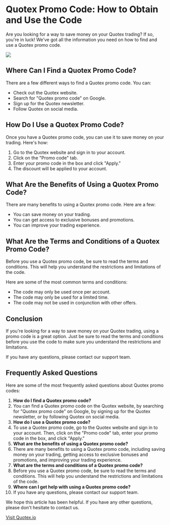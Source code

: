 # Quotex Promo Code: How to Obtain and Use the Code

Are you looking for a way to save money on your Quotex trading? If so,
you\'re in luck! We\'ve got all the information you need on how to find
and use a Quotex promo code.

[![](https://static.quotex.io/files/4_en/300_250.jpg)](https://traff.sbs/brokerqxlid)

## Where Can I Find a Quotex Promo Code?

There are a few different ways to find a Quotex promo code. You can:

-   Check out the Quotex website.
-   Search for "Quotex promo code" on Google.
-   Sign up for the Quotex newsletter.
-   Follow Quotex on social media.

## How Do I Use a Quotex Promo Code?

Once you have a Quotex promo code, you can use it to save money on your
trading. Here\'s how:

1.  Go to the Quotex website and sign in to your account.
2.  Click on the "Promo code" tab.
3.  Enter your promo code in the box and click "Apply."
4.  The discount will be applied to your account.

## What Are the Benefits of Using a Quotex Promo Code?

There are many benefits to using a Quotex promo code. Here are a few:

-   You can save money on your trading.
-   You can get access to exclusive bonuses and promotions.
-   You can improve your trading experience.

## What Are the Terms and Conditions of a Quotex Promo Code?

Before you use a Quotex promo code, be sure to read the terms and
conditions. This will help you understand the restrictions and
limitations of the code.

Here are some of the most common terms and conditions:

-   The code may only be used once per account.
-   The code may only be used for a limited time.
-   The code may not be used in conjunction with other offers.

## Conclusion

If you\'re looking for a way to save money on your Quotex trading, using
a promo code is a great option. Just be sure to read the terms and
conditions before you use the code to make sure you understand the
restrictions and limitations.

If you have any questions, please contact our support team.

## Frequently Asked Questions

Here are some of the most frequently asked questions about Quotex promo
codes:

1.  **How do I find a Quotex promo code?**
2.  You can find a Quotex promo code on the Quotex website, by searching
    for "Quotex promo code" on Google, by signing up for the
    Quotex newsletter, or by following Quotex on social media.
3.  **How do I use a Quotex promo code?**
4.  To use a Quotex promo code, go to the Quotex website and sign in to
    your account. Then, click on the "Promo code" tab, enter your
    promo code in the box, and click "Apply."
5.  **What are the benefits of using a Quotex promo code?**
6.  There are many benefits to using a Quotex promo code, including
    saving money on your trading, getting access to exclusive bonuses
    and promotions, and improving your trading experience.
7.  **What are the terms and conditions of a Quotex promo code?**
8.  Before you use a Quotex promo code, be sure to read the terms and
    conditions. This will help you understand the restrictions and
    limitations of the code.
9.  **Where can I get help with using a Quotex promo code?**
10. If you have any questions, please contact our support team.

We hope this article has been helpful. If you have any other questions,
please don\'t hesitate to contact us.

[Visit Quotex.io](\%22https://www.quotex.io/\%22)

